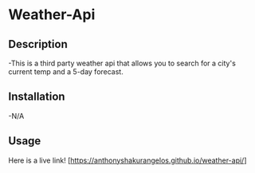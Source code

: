 # Weather-Api
## Description

-This is a third party weather api that allows you to search for a city's current temp and a 5-day forecast.

## Installation

-N/A

## Usage
Here is a live link!
[https://anthonyshakurangelos.github.io/weather-api/]